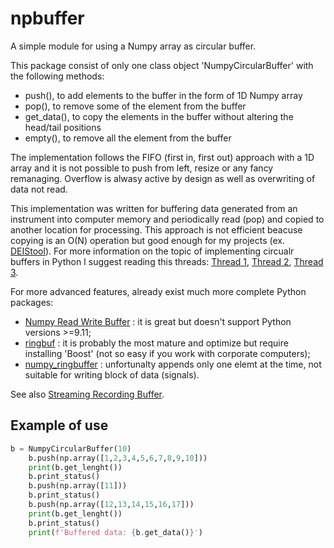# npbuffer
A simple module for using a Numpy array as circular buffer.

This package consist of only one class object 'NumpyCircularBuffer' with the following
methods:
- push(), to add elements to the buffer in the form of 1D Numpy array
- pop(), to remove some of the element from the buffer 
- get_data(), to copy the elements in the buffer without altering the head/tail positions
- empty(), to remove all the element from the buffer

The implementation follows the FIFO (first in, first out) approach with a 1D array and it is not
possible to push from left, resize or any fancy remanaging. Overflow is alwasy 
active by design as well as overwriting of data not read.

This implementation was written for buffering data generated from an instrument into computer memory and periodically read (pop) and copied to another location for processing. This
approach is not efficient beacuse copying is an O(N) operation but good enough for
my projects (ex. [DEIStool](https://github.com/federicoscarpioni/DEIStools)).
For more information on the topic of implementing circualr buffers in Python I suggest
reading this threads:
[Thread 1](https://stackoverflow.com/questions/42771110/fastest-way-to-left-cycle-a-numpy-array-like-pop-push-for-a-queue/66406793#66406793),
[Thread 2](https://stackoverflow.com/questions/73342003/performant-circular-buffer-for-frames-ndarrays-of-data-samples),
[Thread 3](https://stackoverflow.com/questions/8908998/ring-buffer-with-numpy-ctypes).

For more advanced features, already exist much more complete Python packages:
- [Numpy Read Write Buffer](https://github.com/justengel/np_rw_buffer) : it is great
but doesn't support Python versions >=9.11;
- [ringbuf](https://github.com/elijahr/ringbuf?tab=readme-ov-file) : it is probably
the most mature and optimize but require installing 'Boost' (not so easy if you
work with corporate computers);
- [numpy_ringbuffer](https://github.com/eric-wieser/numpy_ringbuffer) : unfortunalty 
appends only one elemt at the time, not suitable for writing block of data (signals).

See also [Streaming Recording Buffer](https://github.com/mcorrig4/python-recording-buffer/tree/main).


## Example of use
```python
b = NumpyCircularBuffer(10)
    b.push(np.array([1,2,3,4,5,6,7,8,9,10]))
    print(b.get_lenght())
    b.print_status()
    b.push(np.array([11]))
    b.print_status()
    b.push(np.array([12,13,14,15,16,17]))
    print(b.get_lenght())
    b.print_status()
    print(f'Buffered data: {b.get_data()}')
```
